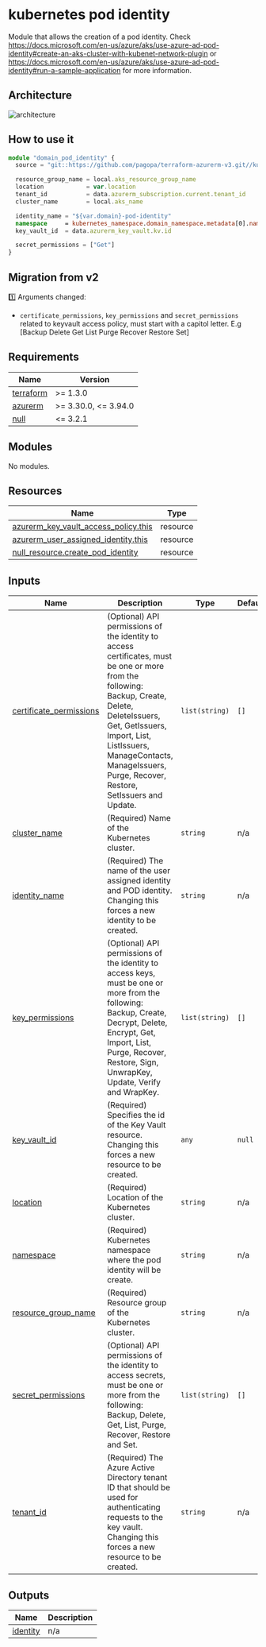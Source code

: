 # kubernetes pod identity

Module that allows the creation of a pod identity. Check <https://docs.microsoft.com/en-us/azure/aks/use-azure-ad-pod-identity#create-an-aks-cluster-with-kubenet-network-plugin> or <https://docs.microsoft.com/en-us/azure/aks/use-azure-ad-pod-identity#run-a-sample-application> for more information.

## Architecture

![architecture](./docs/module-arch.drawio.png)

## How to use it

```ts
module "domain_pod_identity" {
  source = "git::https://github.com/pagopa/terraform-azurerm-v3.git//kubernetes_pod_identity?ref=v3.15.0"

  resource_group_name = local.aks_resource_group_name
  location            = var.location
  tenant_id           = data.azurerm_subscription.current.tenant_id
  cluster_name        = local.aks_name

  identity_name = "${var.domain}-pod-identity"
  namespace     = kubernetes_namespace.domain_namespace.metadata[0].name
  key_vault_id  = data.azurerm_key_vault.kv.id

  secret_permissions = ["Get"]
}
```

## Migration from v2

1️⃣ Arguments changed:

* `certificate_permissions`, `key_permissions` and `secret_permissions` related to keyvault access policy, must start with a capitol letter. E.g [Backup Delete Get List Purge Recover Restore Set]

<!-- markdownlint-disable -->
<!-- BEGINNING OF PRE-COMMIT-TERRAFORM DOCS HOOK -->
## Requirements

| Name | Version |
|------|---------|
| <a name="requirement_terraform"></a> [terraform](#requirement\_terraform) | >= 1.3.0 |
| <a name="requirement_azurerm"></a> [azurerm](#requirement\_azurerm) | >= 3.30.0, <= 3.94.0 |
| <a name="requirement_null"></a> [null](#requirement\_null) | <= 3.2.1 |

## Modules

No modules.

## Resources

| Name | Type |
|------|------|
| [azurerm_key_vault_access_policy.this](https://registry.terraform.io/providers/hashicorp/azurerm/latest/docs/resources/key_vault_access_policy) | resource |
| [azurerm_user_assigned_identity.this](https://registry.terraform.io/providers/hashicorp/azurerm/latest/docs/resources/user_assigned_identity) | resource |
| [null_resource.create_pod_identity](https://registry.terraform.io/providers/hashicorp/null/latest/docs/resources/resource) | resource |

## Inputs

| Name | Description | Type | Default | Required |
|------|-------------|------|---------|:--------:|
| <a name="input_certificate_permissions"></a> [certificate\_permissions](#input\_certificate\_permissions) | (Optional) API permissions of the identity to access certificates, must be one or more from the following: Backup, Create, Delete, DeleteIssuers, Get, GetIssuers, Import, List, ListIssuers, ManageContacts, ManageIssuers, Purge, Recover, Restore, SetIssuers and Update. | `list(string)` | `[]` | no |
| <a name="input_cluster_name"></a> [cluster\_name](#input\_cluster\_name) | (Required) Name of the Kubernetes cluster. | `string` | n/a | yes |
| <a name="input_identity_name"></a> [identity\_name](#input\_identity\_name) | (Required) The name of the user assigned identity and POD identity. Changing this forces a new identity to be created. | `string` | n/a | yes |
| <a name="input_key_permissions"></a> [key\_permissions](#input\_key\_permissions) | (Optional) API permissions of the identity to access keys, must be one or more from the following: Backup, Create, Decrypt, Delete, Encrypt, Get, Import, List, Purge, Recover, Restore, Sign, UnwrapKey, Update, Verify and WrapKey. | `list(string)` | `[]` | no |
| <a name="input_key_vault_id"></a> [key\_vault\_id](#input\_key\_vault\_id) | (Required) Specifies the id of the Key Vault resource. Changing this forces a new resource to be created. | `any` | `null` | no |
| <a name="input_location"></a> [location](#input\_location) | (Required) Location of the Kubernetes cluster. | `string` | n/a | yes |
| <a name="input_namespace"></a> [namespace](#input\_namespace) | (Required) Kubernetes namespace where the pod identity will be create. | `string` | n/a | yes |
| <a name="input_resource_group_name"></a> [resource\_group\_name](#input\_resource\_group\_name) | (Required) Resource group of the Kubernetes cluster. | `string` | n/a | yes |
| <a name="input_secret_permissions"></a> [secret\_permissions](#input\_secret\_permissions) | (Optional) API permissions of the identity to access secrets, must be one or more from the following: Backup, Delete, Get, List, Purge, Recover, Restore and Set. | `list(string)` | `[]` | no |
| <a name="input_tenant_id"></a> [tenant\_id](#input\_tenant\_id) | (Required) The Azure Active Directory tenant ID that should be used for authenticating requests to the key vault. Changing this forces a new resource to be created. | `string` | n/a | yes |

## Outputs

| Name | Description |
|------|-------------|
| <a name="output_identity"></a> [identity](#output\_identity) | n/a |
<!-- END OF PRE-COMMIT-TERRAFORM DOCS HOOK -->
